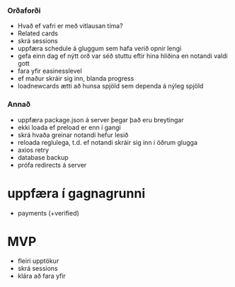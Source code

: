 ### Orðaforði

- Hvað ef vafri er með vitlausan tíma?
- Related cards
- skrá sessions
- uppfæra schedule á gluggum sem hafa verið opnir lengi
- gefa einn dag ef nýtt orð var séð stuttu eftir hina hliðina en notandi valdi gott
- fara yfir easinesslevel
- ef maður skráir sig inn, blanda progress
- loadnewcards ætti að hunsa spjöld sem dependa á nýleg spjöld

### Annað

- uppfæra package.json á server þegar það eru breytingar
- ekki loada ef preload er enn í gangi
- skrá hvaða greinar notandi hefur lesið
- reloada reglulega, t.d. ef notandi skráir sig inn í öðrum glugga
- axios retry
- database backup
- prófa redirects á server

# uppfæra í gagnagrunni

- payments (+verified)

# MVP

- fleiri upptökur
- skrá sessions
- klára að fara yfir
